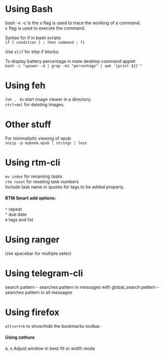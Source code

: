 # Using Bash
bash -x -c ls
the x flag is used to trace the working of a command.  
c flag is used to execute the command.  

Syntax for if in bash scripts  
```if [ condition ] ; then command ; fi ```  

Use ```elif``` for else if blocks.  

To display battery percentage in mate desktop command applet  
```bash -c "upower -d | grep -m1 "percentage" | awk '{print $2}'"```
# Using feh
```feh . ``` to start image viewer in a directory.  
```ctrl+del``` for deleting images.  

# Other stuff

For minimalistic viewing of epub  
```unzip -p mybook.epub | strings | less```

# Using rtm-cli
```mv index``` for renaming tasks  
```rtm reset``` for reseting task numbers  
Include task name in quotes for tags to be added properly.  

#### RTM Smart add options:
``` * ``` repeat  
``` ^ ``` due date  
``` # ``` tags and list  

# Using ranger
Use spacebar for multiple select  

# Using telegram-cli
search <peer> pattern - searches pattern in messages with
global_search pattern - searches pattern in all messages

# Using firefox
```alt+v+t+b``` to show/hide the bookmarks toolbar.  

#### Using zathura
a, s   Adjust window in best-fit or width mode  

